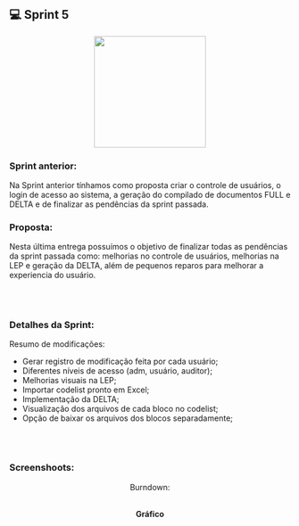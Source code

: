 ## 💻 Sprint 5

<p align="center"> <img src="https://user-images.githubusercontent.com/18652465/111547833-88631a00-8758-11eb-863c-ccf1e6e93f39.png" height=200 width=200> </p>

### Sprint anterior:
Na Sprint anterior tínhamos como proposta criar o controle de usuários, o login de acesso ao sistema, a geração do compilado de documentos FULL e DELTA e de finalizar as pendências da sprint passada.
### Proposta:
Nesta última entrega possuímos o objetivo de finalizar todas as pendências da sprint passada como: melhorias no controle de usuários, melhorias na LEP e geração da DELTA, além de pequenos reparos para melhorar a experiencia do usuário.

</p></br><h1></h1>


### Detalhes da Sprint:
Resumo de modificações:
- Gerar registro de modificação feita por cada usuário;
- Diferentes níveis de acesso (adm, usuário, auditor);
- Melhorias visuais na LEP;
- Importar codelist pronto em Excel;
- Implementação da DELTA;
- Visualização dos arquivos de cada bloco no codelist;
- Opção de baixar os arquivos dos blocos separadamente;
</p></br><h1></h1>

### Screenshoots:
<p align=center>
Burndown:</p>
<p align=center>
</br><b>Gráfico</b></br></br>
<img src=></br>
</p></br><h1></h1>

